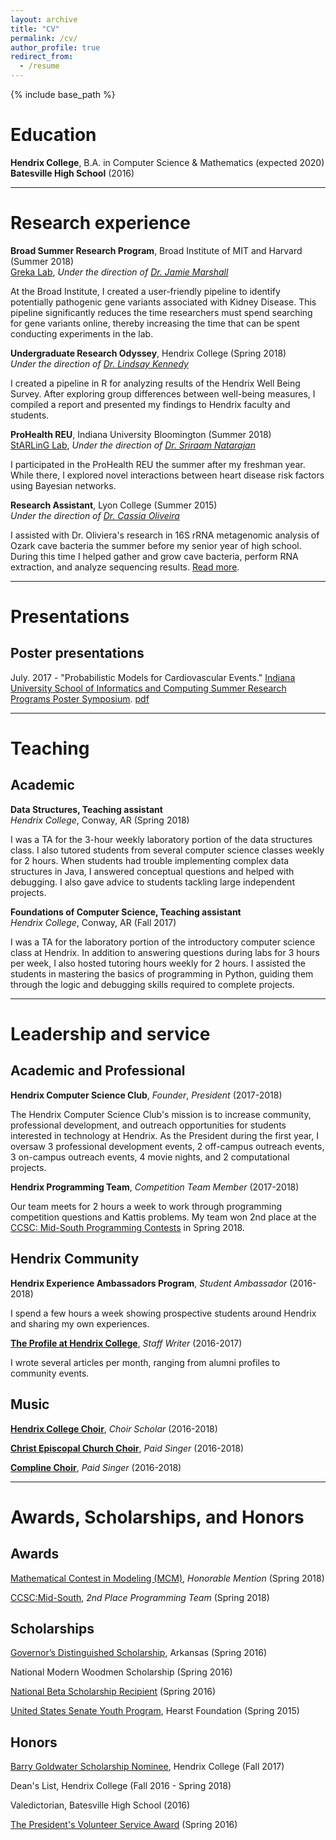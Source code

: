 ```yaml
---
layout: archive
title: "CV"
permalink: /cv/
author_profile: true
redirect_from:
  - /resume
---
```


{% include base_path %}

# Education

**Hendrix College**, B.A. in Computer Science & Mathematics (expected 2020)   
**Batesville High School** (2016)   

***

# Research experience

**Broad Summer Research Program**, Broad Institute of MIT and Harvard (Summer 2018)         
[Greka Lab](http://grekalab.bwh.harvard.edu/people/), *Under the direction of [Dr. Jamie Marshall](https://www.broadinstitute.org/bios/jamie-marshall)* 

At the Broad Institute, I created a user-friendly pipeline to identify potentially pathogenic gene variants associated with Kidney Disease. This pipeline significantly reduces the time researchers must spend searching for gene variants online, thereby increasing the time that can be spent conducting experiments in the lab. 

**Undergraduate Research Odyssey**, Hendrix College (Spring 2018)           
*Under the direction of [Dr. Lindsay Kennedy](https://www.hendrix.edu/psychology/psychology.aspx?id=54453)* 

I created a pipeline in R for analyzing results of the Hendrix Well Being Survey. After exploring group differences between well-being measures, I compiled a report and presented my findings to Hendrix faculty and students. 

**ProHealth REU**,  Indiana University Bloomington (Summer 2018)          
[StARLinG Lab](https://starling.utdallas.edu/), *Under the direction of [Dr. Sriraam Natarajan](http://utdallas.edu/~sriraam.natarajan/)* 

I participated in the ProHealth REU the summer after my freshman year. While there, I explored novel interactions between heart disease risk factors using Bayesian networks. 


**Research Assistant**, Lyon College (Summer 2015)       
*Under the direction of [Dr. Cassia Oliveira](https://www.lyon.edu/cassiaoliveira)*

I assisted with Dr. Oliviera's research in 16S rRNA metagenomic analysis of Ozark cave bacteria the summer before my senior year of high school. During this time I helped gather and grow cave bacteria, perform RNA extraction, and analyze sequencing results. [Read more](/portfolio/Research-Lyon/). 


***

# Presentations

## Poster presentations

July. 2017 - "Probabilistic Models for Cardiovascular Events." [Indiana University School of Informatics and Computing Summer Research Programs Poster Symposium](https://www.sice.indiana.edu/news/story.html?story=Summer-REU-students-cap-off-work-symposium). [pdf](/files/POSTER.pdf)


***

# Teaching

## Academic

**Data Structures, Teaching assistant**   
*Hendrix College*, Conway, AR (Spring 2018)

I was a TA for the 3-hour weekly laboratory portion of the data structures class. I also tutored students from several computer science classes weekly for 2 hours. When students had trouble implementing complex data structures in Java, I answered conceptual questions and helped with debugging. I also gave advice to students tackling large independent projects.


**Foundations of Computer Science, Teaching assistant**    
*Hendrix College*, Conway, AR (Fall 2017)

I was a TA for the laboratory portion of the introductory computer science class at Hendrix. In addition to answering questions during labs for 3 hours per week, I also hosted tutoring hours weekly for 2 hours. I assisted the students in mastering the basics of programming in Python, guiding them through the logic and debugging skills required to complete projects.

***

# Leadership and service

## Academic and Professional

**Hendrix Computer Science Club**, *Founder*, *President* (2017-2018)

The Hendrix Computer Science Club's mission is to increase community, professional development, and outreach opportunities for students interested in technology at Hendrix. As the President during the first year, I oversaw 3 professional development events, 2 off-campus outreach events, 3 on-campus outreach events, 4 movie nights, and 2 computational projects. 

**Hendrix Programming Team**, *Competition Team Member* (2017-2018)

Our team meets for 2 hours a week to work through programming competition questions and Kattis problems. My team won 2nd place at the [CCSC: Mid-South Programming Contests](http://www.ccsc-ms.org/index.php?page=contest&sub=results) in Spring 2018. 

## Hendrix Community

**Hendrix Experience Ambassadors Program**, *Student Ambassador* (2016-2018)

I spend a few hours a week showing prospective students around Hendrix and sharing my own experiences. 

[**The Profile at Hendrix College**](https://issuu.com/thehendrixcollegeprofile), *Staff Writer* (2016-2017)

I wrote several articles per month, ranging from alumni profiles to community events. 

## Music

[**Hendrix College Choir**](https://www.hendrix.edu/choir/), *Choir Scholar* (2016-2018)

[**Christ Episcopal Church Choir**](http://christchurchlr.org/?page_id=1834), *Paid Singer* (2016-2018)

[**Compline Choir**](https://complineathendrix.org/), *Paid Singer* (2016-2018)

***

# Awards, Scholarships, and Honors

## Awards

[Mathematical Contest in Modeling (MCM)](https://www.comap.com/undergraduate/contests/mcm/), *Honorable Mention* (Spring 2018)

[CCSC:Mid-South](http://www.ccsc-ms.org/index.php?page=contest&sub=results), *2nd Place Programming Team* (Spring 2018)

## Scholarships

[Governor’s Distinguished Scholarship](https://scholarships.adhe.edu/scholarships/detail/governors-distinguished-scholarship), Arkansas (Spring 2016)

National Modern Woodmen Scholarship (Spring 2016)

[National Beta Scholarship Recipient](https://www.betaclub.org/uploads/pdfs/2016_Scholarship_Winners.pdf) (Spring 2016)

[United States Senate Youth Program](https://ussenateyouth.org/), Hearst Foundation (Spring 2015)

## Honors

[Barry Goldwater Scholarship Nominee](https://goldwater.scholarsapply.org/), Hendrix College (Fall 2017) 

Dean's List, Hendrix College (Fall 2016 - Spring 2018) 

Valedictorian, Batesville High School (2016)

[The President's Volunteer Service Award](https://www.presidentialserviceawards.gov/) (Spring 2016)
